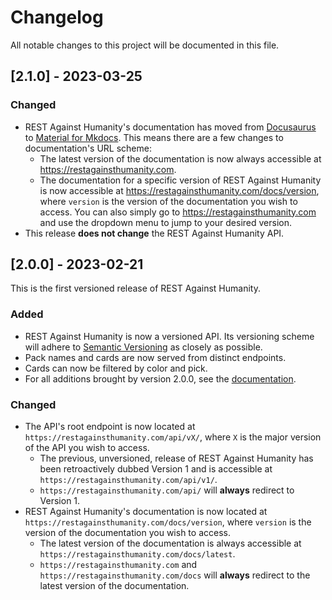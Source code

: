 # Changelog

All notable changes to this project will be documented in this file.

## <a name="2-1-0">[2.1.0] - 2023-03-25</a>

### Changed

- REST Against Humanity's documentation has moved from [Docusaurus](https://docusaurus.io) to [Material for
  Mkdocs](https://squidfunk.github.io/mkdocs-material/). This means there are a few changes to documentation's URL
  scheme:
  - The latest version of the documentation is now always accessible at https://restagainsthumanity.com.
  - The documentation for a specific version of REST Against Humanity is now accessible at
    https://restagainsthumanity.com/docs/version, where `version` is the version of the documentation you wish to
    access. You can also simply go to https://restagainsthumanity.com and use the dropdown menu to jump to your desired
    version.
- This release **does not change** the REST Against Humanity API.

## [2.0.0] - 2023-02-21

This is the first versioned release of REST Against Humanity.

### Added

- REST Against Humanity is now a versioned API. Its versioning scheme will adhere
  to [Semantic Versioning](https://semver.org/) as closely as possible.
- Pack names and cards are now served from distinct endpoints.
- Cards can now be filtered by color and pick.
- For all additions brought by version 2.0.0, see the [documentation](https://restagainsthumanity.com/docs).

### Changed

- The API's root endpoint is now located at `https://restagainsthumanity.com/api/vX/`, where `X` is the
  major version of the API you wish to access.
  - The previous, unversioned, release of REST Against Humanity has been retroactively dubbed Version 1 and is
    accessible at `https://restagainsthumanity.com/api/v1/`.
  - `https://restagainsthumanity.com/api/` will **always** redirect to Version 1.
- REST Against Humanity's documentation is now located at `https://restagainsthumanity.com/docs/version`, where
  `version` is the version of the documentation you wish to access.
  - The latest version of the documentation is always accessible at `https://restagainsthumanity.com/docs/latest`.
  - `https://restagainsthumanity.com` and `https://restagainsthumanity.com/docs` will **always** redirect to the
    latest version of the documentation.
